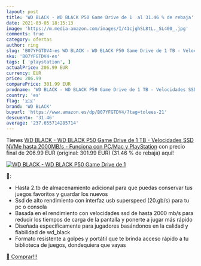 ```yaml
---
layout: post
title: 'WD BLACK - WD BLACK P50 Game Drive de 1  al 31.46 % de rebaja'
date: 2021-03-05 18:15:13
image: 'https://m.media-amazon.com/images/I/41cjghSL8tL._SL400_.jpg'
comments: true
category: ofertas
author: ring
slug: 'B07YFGTDV4-es WD BLACK - WD BLACK P50 Game Drive de 1 TB - Velocidades...'
sku: 'B07YFGTDV4-es'
tags: [ 'playstation', ]
actualPrice: 206.99 EUR
currency: EUR
price: 206.99
comparePrice: 301.99 EUR
prodname: 'WD BLACK - WD BLACK P50 Game Drive de 1 TB - Velocidades SSD NVMe hasta 2000MB/s - Funciona con PC/Mac y PlayStation'
country: 'es'
flag: '🇪🇸'
brand: 'WD BLACK'
buyurl: 'https://www.amazon.es/dp/B07YFGTDV4/?tag=tolees-21'
descuento: '31.46'
average: '237.655714285714'
---
```


Tienes [WD BLACK - WD BLACK P50 Game Drive de 1 TB - Velocidades SSD NVMe hasta 2000MB/s - Funciona con PC/Mac y PlayStation](https://www.amazon.es/dp/B07YFGTDV4/?tag=tolees-21) con precio final de  206.99 EUR (original: 301.99 EUR) (31.46 %  de rebaja) aqui!

[![WD BLACK - WD BLACK P50 Game Drive de 1 ](https://m.media-amazon.com/images/I/41cjghSL8tL._SL400_.jpg)](https://www.amazon.es/dp/B07YFGTDV4/?tag=tolees-21)

🔎:

- Hasta 2.tb de almacenamiento adicional para que puedas conservar tus juegos favoritos y guardar los nuevos
- Ssd de alto rendimiento con interfaz usb superspeed (20.gb/s) para tu pc o consola
- Basada en el rendimiento con velocidades ssd de hasta 2000 mb/s para reducir los tiempos de carga de la pantalla y ponerte a jugar más rápido
- Diseñada específicamente para jugadores basándonos en la calidad y fiabilidad de wd_black
- Formato resistente a golpes y portátil que te brinda acceso rápido a tu biblioteca de juegos, dondequiera que vayas

[🛒 Comprar!!!](https://www.amazon.es/dp/B07YFGTDV4/?tag=tolees-21)
